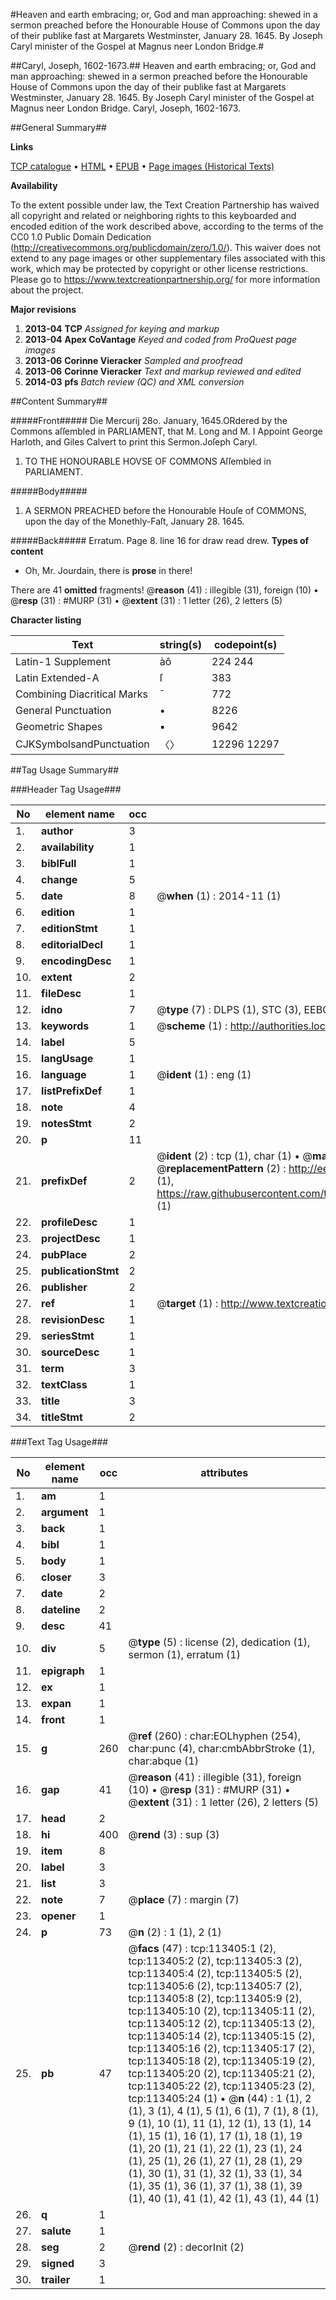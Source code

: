 #Heaven and earth embracing; or, God and man approaching: shewed in a sermon preached before the Honourable House of Commons upon the day of their publike fast at Margarets Westminster, January 28. 1645. By Joseph Caryl minister of the Gospel at Magnus neer London Bridge.#

##Caryl, Joseph, 1602-1673.##
Heaven and earth embracing; or, God and man approaching: shewed in a sermon preached before the Honourable House of Commons upon the day of their publike fast at Margarets Westminster, January 28. 1645. By Joseph Caryl minister of the Gospel at Magnus neer London Bridge.
Caryl, Joseph, 1602-1673.

##General Summary##

**Links**

[TCP catalogue](http://www.ota.ox.ac.uk/tcp/)  • 
[HTML](http://tei.it.ox.ac.uk/tcp/Texts-HTML/free/A81/A81210.html)  • 
[EPUB](http://tei.it.ox.ac.uk/tcp/Texts-EPUB/free/A81/A81210.epub) • 
[Page images (Historical Texts)](https://historicaltexts.jisc.ac.uk/eebo-99861274e)

**Availability**

To the extent possible under law, the Text Creation Partnership has waived all copyright and related or neighboring rights to this keyboarded and encoded edition of the work described above, according to the terms of the CC0 1.0 Public Domain Dedication (http://creativecommons.org/publicdomain/zero/1.0/). This waiver does not extend to any page images or other supplementary files associated with this work, which may be protected by copyright or other license restrictions. Please go to https://www.textcreationpartnership.org/ for more information about the project.

**Major revisions**

1. __2013-04__ __TCP__ *Assigned for keying and markup*
1. __2013-04__ __Apex CoVantage__ *Keyed and coded from ProQuest page images*
1. __2013-06__ __Corinne Vieracker__ *Sampled and proofread*
1. __2013-06__ __Corinne Vieracker__ *Text and markup reviewed and edited*
1. __2014-03__ __pfs__ *Batch review (QC) and XML conversion*

##Content Summary##

#####Front#####
Die Mercurij 28o. January, 1645.ORdered by the Commons aſſembled in PARLIAMENT, that M. Long and M. I Appoint George Harloth, and Giles Calvert to print this Sermon.Joſeph Caryl.
1. TO THE HONOURABLE HOVSE OF COMMONS Aſſembled in PARLIAMENT.

#####Body#####

1. A SERMON PREACHED before the Honourable Houſe of COMMONS, upon the day of the Monethly-Faſt, January 28. 1645.

#####Back#####
Erratum. Page 8. line 16 for draw read drew.
**Types of content**

  * Oh, Mr. Jourdain, there is **prose** in there!

There are 41 **omitted** fragments! 
 @__reason__ (41) : illegible (31), foreign (10)  •  @__resp__ (31) : #MURP (31)  •  @__extent__ (31) : 1 letter (26), 2 letters (5)

**Character listing**


|Text|string(s)|codepoint(s)|
|---|---|---|
|Latin-1 Supplement|àô|224 244|
|Latin Extended-A|ſ|383|
|Combining             Diacritical Marks|̄|772|
|General Punctuation|•|8226|
|Geometric Shapes|▪|9642|
|CJKSymbolsandPunctuation|〈〉|12296 12297|

##Tag Usage Summary##

###Header Tag Usage###

|No|element name|occ|attributes|
|---|---|---|---|
|1.|__author__|3||
|2.|__availability__|1||
|3.|__biblFull__|1||
|4.|__change__|5||
|5.|__date__|8| @__when__ (1) : 2014-11 (1)|
|6.|__edition__|1||
|7.|__editionStmt__|1||
|8.|__editorialDecl__|1||
|9.|__encodingDesc__|1||
|10.|__extent__|2||
|11.|__fileDesc__|1||
|12.|__idno__|7| @__type__ (7) : DLPS (1), STC (3), EEBO-CITATION (1), PROQUEST (1), VID (1)|
|13.|__keywords__|1| @__scheme__ (1) : http://authorities.loc.gov/ (1)|
|14.|__label__|5||
|15.|__langUsage__|1||
|16.|__language__|1| @__ident__ (1) : eng (1)|
|17.|__listPrefixDef__|1||
|18.|__note__|4||
|19.|__notesStmt__|2||
|20.|__p__|11||
|21.|__prefixDef__|2| @__ident__ (2) : tcp (1), char (1)  •  @__matchPattern__ (2) : ([0-9\-]+):([0-9IVX]+) (1), (.+) (1)  •  @__replacementPattern__ (2) : http://eebo.chadwyck.com/downloadtiff?vid=$1&page=$2 (1), https://raw.githubusercontent.com/textcreationpartnership/Texts/master/tcpchars.xml#$1 (1)|
|22.|__profileDesc__|1||
|23.|__projectDesc__|1||
|24.|__pubPlace__|2||
|25.|__publicationStmt__|2||
|26.|__publisher__|2||
|27.|__ref__|1| @__target__ (1) : http://www.textcreationpartnership.org/docs/. (1)|
|28.|__revisionDesc__|1||
|29.|__seriesStmt__|1||
|30.|__sourceDesc__|1||
|31.|__term__|3||
|32.|__textClass__|1||
|33.|__title__|3||
|34.|__titleStmt__|2||


###Text Tag Usage###

|No|element name|occ|attributes|
|---|---|---|---|
|1.|__am__|1||
|2.|__argument__|1||
|3.|__back__|1||
|4.|__bibl__|1||
|5.|__body__|1||
|6.|__closer__|3||
|7.|__date__|2||
|8.|__dateline__|2||
|9.|__desc__|41||
|10.|__div__|5| @__type__ (5) : license (2), dedication (1), sermon (1), erratum (1)|
|11.|__epigraph__|1||
|12.|__ex__|1||
|13.|__expan__|1||
|14.|__front__|1||
|15.|__g__|260| @__ref__ (260) : char:EOLhyphen (254), char:punc (4), char:cmbAbbrStroke (1), char:abque (1)|
|16.|__gap__|41| @__reason__ (41) : illegible (31), foreign (10)  •  @__resp__ (31) : #MURP (31)  •  @__extent__ (31) : 1 letter (26), 2 letters (5)|
|17.|__head__|2||
|18.|__hi__|400| @__rend__ (3) : sup (3)|
|19.|__item__|8||
|20.|__label__|3||
|21.|__list__|3||
|22.|__note__|7| @__place__ (7) : margin (7)|
|23.|__opener__|1||
|24.|__p__|73| @__n__ (2) : 1 (1), 2 (1)|
|25.|__pb__|47| @__facs__ (47) : tcp:113405:1 (2), tcp:113405:2 (2), tcp:113405:3 (2), tcp:113405:4 (2), tcp:113405:5 (2), tcp:113405:6 (2), tcp:113405:7 (2), tcp:113405:8 (2), tcp:113405:9 (2), tcp:113405:10 (2), tcp:113405:11 (2), tcp:113405:12 (2), tcp:113405:13 (2), tcp:113405:14 (2), tcp:113405:15 (2), tcp:113405:16 (2), tcp:113405:17 (2), tcp:113405:18 (2), tcp:113405:19 (2), tcp:113405:20 (2), tcp:113405:21 (2), tcp:113405:22 (2), tcp:113405:23 (2), tcp:113405:24 (1)  •  @__n__ (44) : 1 (1), 2 (1), 3 (1), 4 (1), 5 (1), 6 (1), 7 (1), 8 (1), 9 (1), 10 (1), 11 (1), 12 (1), 13 (1), 14 (1), 15 (1), 16 (1), 17 (1), 18 (1), 19 (1), 20 (1), 21 (1), 22 (1), 23 (1), 24 (1), 25 (1), 26 (1), 27 (1), 28 (1), 29 (1), 30 (1), 31 (1), 32 (1), 33 (1), 34 (1), 35 (1), 36 (1), 37 (1), 38 (1), 39 (1), 40 (1), 41 (1), 42 (1), 43 (1), 44 (1)|
|26.|__q__|1||
|27.|__salute__|1||
|28.|__seg__|2| @__rend__ (2) : decorInit (2)|
|29.|__signed__|3||
|30.|__trailer__|1||
